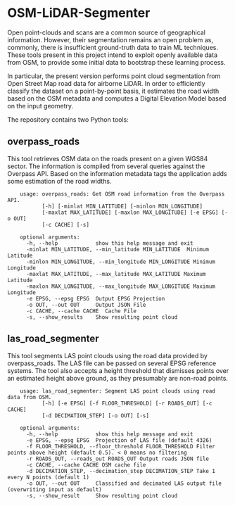 # OSM-LiDAR-Segmenter

Open point-clouds and scans are a common source of geographical information. However, their segmentation remains an open problem as, commonly, there is insufficient ground-truth data to train ML techniques. These tools present in this project intend to exploit openly available data from OSM, to provide some initial data to bootstrap these learning process.

In particular, the present version performs point cloud segmentation from Open Street Map road data for airborne LiDAR. In order to efficiently classify the dataset on a point-by-point basis, it estimates the road width based on the OSM metadata and computes a Digital Elevation Model based on the input geometry.

The repository contains two Python tools:

## overpass_roads

This tool retrieves OSM data on the roads present on a given WGS84 sector. The information is compiled from several queries against the Overpass API.
Based on the information metadata tags the application adds some estimation of the road widths.

        usage: overpass_roads: Get OSM road information from the Overpass API.
               [-h] [-minlat MIN_LATITUDE] [-minlon MIN_LONGITUDE]
               [-maxlat MAX_LATITUDE] [-maxlon MAX_LONGITUDE] [-e EPSG] [-o OUT]
               [-c CACHE] [-s]

        optional arguments:
          -h, --help            show this help message and exit
          -minlat MIN_LATITUDE, --min_latitude MIN_LATITUDE  Minimum Latitude
          -minlon MIN_LONGITUDE, --min_longitude MIN_LONGITUDE Minimum Longitude
          -maxlat MAX_LATITUDE, --max_latitude MAX_LATITUDE Maximum Latitude
          -maxlon MAX_LONGITUDE, --max_longitude MAX_LONGITUDE Maximum Longitude
          -e EPSG, --epsg EPSG  Output EPSG Projection
          -o OUT, --out OUT     Output JSON File
          -c CACHE, --cache CACHE  Cache File
          -s, --show_results    Show resulting point cloud

## las_road_segmenter

This tool segments LAS point clouds using the road data provided by overpass_roads. The LAS file can be passed on several EPSG reference systems.
The tool also accepts a height threshold that dismisses points over an estimated height above ground, as they presumably are non-road points. 

        usage: las_road_segmenter: Segment LAS point clouds using road data from OSM.
               [-h] [-e EPSG] [-f FLOOR_THRESHOLD] [-r ROADS_OUT] [-c CACHE]
               [-d DECIMATION_STEP] [-o OUT] [-s]

        optional arguments:
          -h, --help            show this help message and exit
          -e EPSG, --epsg EPSG  Projection of LAS file (default 4326)
          -f FLOOR_THRESHOLD, --floor_threshold FLOOR_THRESHOLD Filter points above height (default 0.5). < 0 means no filtering
          -r ROADS_OUT, --roads_out ROADS_OUT Output roads JSON file
          -c CACHE, --cache CACHE OSM cache file
          -d DECIMATION_STEP, --decimation_step DECIMATION_STEP Take 1 every N points (default 1)
          -o OUT, --out OUT     Classified and decimated LAS output file (overwriting input as default)
          -s, --show_result     Show resulting point cloud
